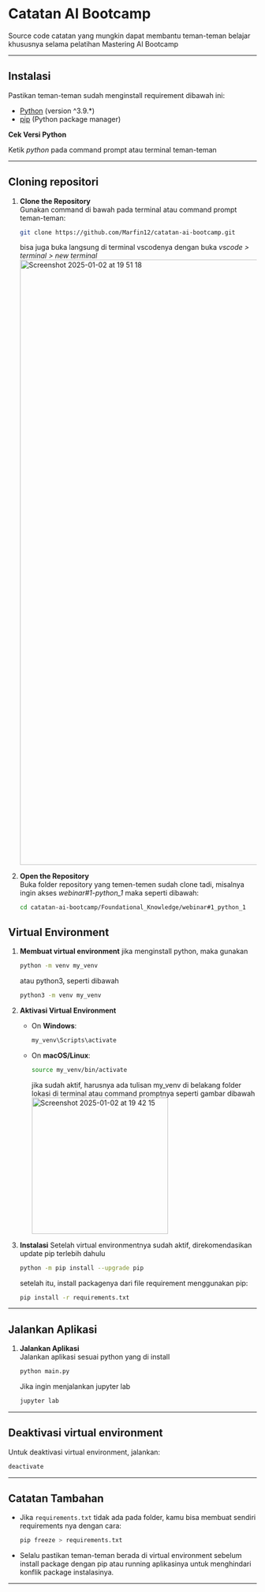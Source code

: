 # Catatan AI Bootcamp

Source code catatan yang mungkin dapat membantu teman-teman belajar khususnya selama pelatihan Mastering AI Bootcamp

---

## Instalasi

Pastikan teman-teman sudah menginstall requirement dibawah ini:
- [Python](https://www.python.org/downloads/) (version ^3.9.*)
- [pip](https://pip.pypa.io/en/stable/) (Python package manager)

**Cek Versi Python**

Ketik _python_ pada command prompt atau terminal teman-teman

---

## Cloning repositori

1. **Clone the Repository**  
   Gunakan command di bawah pada terminal atau command prompt teman-teman:
   ```bash
   git clone https://github.com/Marfin12/catatan-ai-bootcamp.git
   ```
   bisa juga buka langsung di terminal vscodenya dengan buka _vscode > terminal > new terminal_
   <img width="1225" alt="Screenshot 2025-01-02 at 19 51 18" src="https://github.com/user-attachments/assets/c71c0ce1-6fbe-45ac-82f4-49e87f36b9b8" />


3. **Open the Repository**  
   Buka folder repository yang temen-temen sudah clone tadi, misalnya ingin akses _webinar#1-python_1_ maka seperti dibawah:
   ```bash
   cd catatan-ai-bootcamp/Foundational_Knowledge/webinar#1_python_1
   ```
   

## Virtual Environment

1. **Membuat virtual environment**
   jika menginstall python, maka gunakan
   ```bash
   python -m venv my_venv
   ```
   atau python3, seperti dibawah
   ```bash
   python3 -m venv my_venv
   ```

3. **Aktivasi Virtual Environment**  
   - On **Windows**:
     ```bash
     my_venv\Scripts\activate
     ```
   - On **macOS/Linux**:
     ```bash
     source my_venv/bin/activate
     ```
     jika sudah aktif, harusnya ada tulisan my_venv di belakang folder lokasi di terminal atau command promptnya seperti gambar dibawah
     <img width="276" alt="Screenshot 2025-01-02 at 19 42 15" src="https://github.com/user-attachments/assets/d6483ead-ad30-4dc2-95d0-df6fe506562c" />


4. **Instalasi**
   Setelah virtual environmentnya sudah aktif,  direkomendasikan update pip terlebih dahulu
   ```bash
   python -m pip install --upgrade pip
   ```
   setelah itu, install packagenya dari file requirement menggunakan pip:
   ```bash
   pip install -r requirements.txt
   ```

---

## Jalankan Aplikasi

1. **Jalankan Aplikasi**  
   Jalankan aplikasi sesuai python yang di install
   ```bash
   python main.py
   ```
   Jika ingin menjalankan jupyter lab
   ```bash
   jupyter lab
   ```
---

## Deaktivasi virtual environment

Untuk deaktivasi virtual environment, jalankan:
```bash
deactivate
```

---

## Catatan Tambahan

- Jika `requirements.txt` tidak ada pada folder, kamu bisa membuat sendiri requirements nya dengan cara:
  ```bash
  pip freeze > requirements.txt
  ```

- Selalu pastikan teman-teman berada di virtual environment sebelum install package dengan pip atau running aplikasinya untuk menghindari konflik package instalasinya.

---
